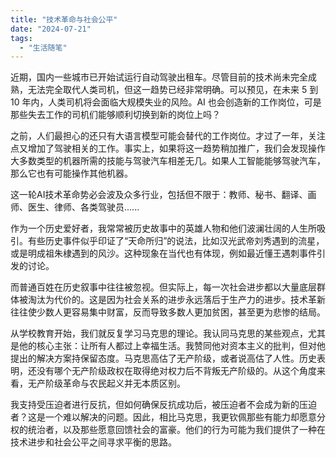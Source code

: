 ```yaml
---
title: "技术革命与社会公平"
date: "2024-07-21"
tags: 
  - "生活随笔"
---
```


近期，国内一些城市已开始试运行自动驾驶出租车。尽管目前的技术尚未完全成熟，无法完全取代人类司机，但这一趋势已经非常明确。可以预见，在未来 5 到 10 年内，人类司机将会面临大规模失业的风险。AI 也会创造新的工作岗位，可是那些失去工作的司机们能够顺利切换到新的岗位上吗？

之前，人们最担心的还只有大语言模型可能会替代的工作岗位。才过了一年，关注点又增加了驾驶相关的工作。事实上，如果将这一趋势稍加推广，我们会发现操作大多数类型的机器所需的技能与驾驶汽车相差无几。如果人工智能能够驾驶汽车，那么它也有可能操作其他机器。

这一轮AI技术革命势必会波及众多行业，包括但不限于：教师、秘书、翻译、画师、医生、律师、各类驾驶员......

作为一个历史爱好者，我常常被历史故事中的英雄人物和他们波澜壮阔的人生所吸引。有些历史事件似乎印证了“天命所归”的说法，比如汉光武帝刘秀遇到的流星，或是明成祖朱棣遇到的风沙。这种现象在当代也有体现，例如最近懂王遇刺事件引发的讨论。

而普通百姓在历史叙事中往往被忽视。但实际上，每一次社会进步都以大量底层群体被淘汰为代价的。这是因为社会关系的进步永远落后于生产力的进步。技术革新往往使少数人更容易集中财富，反而导致多数人更加贫困，甚至更为悲惨的结局。

从学校教育开始，我们就反复学习马克思的理论。我认同马克思的某些观点，尤其是他的核心主张：让所有人都过上幸福生活。我赞同他对资本主义的批判，但对他提出的解决方案持保留态度。马克思高估了无产阶级，或者说高估了人性。历史表明，还没有哪个无产阶级政权在取得绝对权力后不背叛无产阶级的。从这个角度来看，无产阶级革命与农民起义并无本质区别。

我支持受压迫者进行反抗，但如何确保反抗成功后，被压迫者不会成为新的压迫者？这是一个难以解决的问题。因此，相比马克思，我更钦佩那些有能力却愿意分权的统治者，以及那些愿意回馈社会的富豪。他们的行为可能为我们提供了一种在技术进步和社会公平之间寻求平衡的思路。

